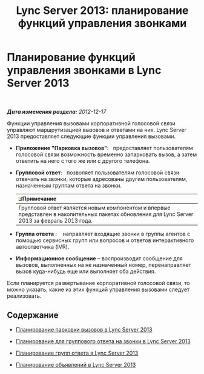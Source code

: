 ﻿---
title: 'Lync Server 2013: планирование функций управления звонками'
TOCTitle: Планирование функций управления звонками
ms:assetid: 5f557345-5a04-45d6-b274-c02dbfe41b33
ms:mtpsurl: https://technet.microsoft.com/ru-ru/library/Gg398421(v=OCS.15)
ms:contentKeyID: 49309918
ms.date: 05/19/2016
mtps_version: v=OCS.15
ms.translationtype: HT
---

# Планирование функций управления звонками в Lync Server 2013

 

_**Дата изменения раздела:** 2012-12-17_

Функции управления вызовами корпоративной голосовой связи управляют маршрутизацией вызовов и ответами на них. Lync Server 2013 предоставляет следующие функции управления вызовами.

  - **Приложение "Парковка вызовов"**:   предоставляет пользователям голосовой связи возможность временно запарковать вызов, а затем ответить на него с того же или с другого телефона.

  - **Групповой ответ**:   позволяет пользователям голосовой связи отвечать на звонки, которые адресованы другим пользователям, назначенным группам ответа на звонки.
    
    <table>
    <thead>
    <tr class="header">
    <th><img src="images/Gg398412.note(OCS.15).gif" title="note" alt="note" />Примечание</th>
    </tr>
    </thead>
    <tbody>
    <tr class="odd">
    <td>Групповой ответ является новым компонентом и впервые представлен в накопительных пакетах обновления для Lync Server 2013 за февраль 2013 года.</td>
    </tr>
    </tbody>
    </table>


  - **Группа ответа :**    направляет входящие звонки в группы агентов с помощью сервисных групп или вопросов и ответов интерактивного автоответчика (IVR).

  - **Информационное сообщение** – воспроизводит сообщение для вызовов, выполненных на не назначенный номер, перенаправляет вызов куда-нибудь еще или выполняет оба действия.

Если планируется развертывание корпоративной голосовой связи, то можно указать, какие из этих функций управления вызовами следует реализовать.

## Содержание

  - [Планирование парковки вызовов в Lync Server 2013](lync-server-2013-planning-for-call-park.md)

  - [Планирование для группового ответа на звонки в Lync Server 2013](lync-server-2013-planning-for-group-call-pickup.md)

  - [Планирование групп ответа в Lync Server 2013](lync-server-2013-planning-for-response-groups.md)

  - [Планирование объявлений в Lync Server 2013](lync-server-2013-planning-for-announcements.md)

